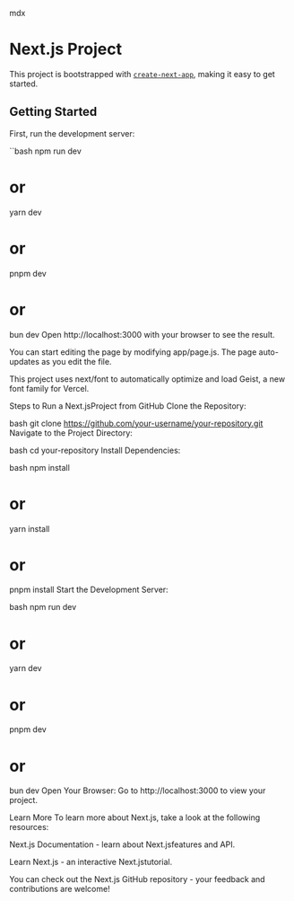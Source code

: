 mdx
# Next.js Project

This project is bootstrapped with [`create-next-app`](https://github.com/vercel/next.js/tree/canary/packages/create-next-app), making it easy to get started.

## Getting Started

First, run the development server:

``bash
npm run dev
# or
yarn dev
# or
pnpm dev
# or
bun dev
Open http://localhost:3000 with your browser to see the result.

You can start editing the page by modifying app/page.js. The page auto-updates as you edit the file.

This project uses next/font to automatically optimize and load Geist, a new font family for Vercel.

Steps to Run a Next.jsProject from GitHub
Clone the Repository:

bash
git clone https://github.com/your-username/your-repository.git
Navigate to the Project Directory:

bash
cd your-repository
Install Dependencies:

bash
npm install
# or
yarn install
# or
pnpm install
Start the Development Server:

bash
npm run dev
# or
yarn dev
# or
pnpm dev
# or
bun dev
Open Your Browser: Go to http://localhost:3000 to view your project.

Learn More
To learn more about Next.js, take a look at the following resources:

Next.js Documentation - learn about Next.jsfeatures and API.

Learn Next.js - an interactive Next.jstutorial.

You can check out the Next.js GitHub repository - your feedback and contributions are welcome!
